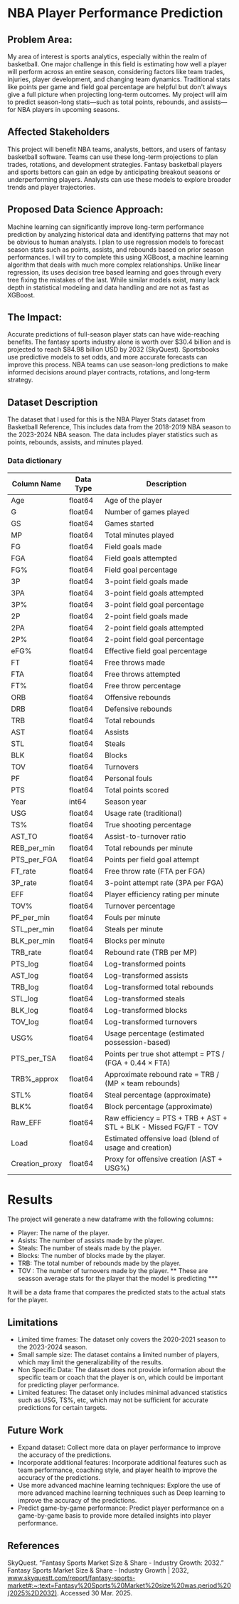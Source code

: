# NBA Player Performance Prediction
## Problem Area:
My area of interest is sports analytics, especially within the realm of basketball. One major challenge in this field is estimating how well a player will perform across an entire season, considering factors like team trades, injuries, player development, and changing team dynamics. Traditional stats like points per game and field goal percentage are helpful but don't always give a full picture when projecting long-term outcomes. My project will aim to predict season-long stats—such as total points, rebounds, and assists—for NBA players in upcoming seasons.

## Affected Stakeholders 
This project will benefit NBA teams, analysts, bettors, and users of fantasy basketball software. Teams can use these long-term projections to plan trades, rotations, and development strategies. Fantasy basketball players and sports bettors can gain an edge by anticipating breakout seasons or underperforming players. Analysts can use these models to explore broader trends and player trajectories.

## Proposed Data Science Approach:
Machine learning can significantly improve long-term performance prediction by analyzing historical data and identifying patterns that may not be obvious to human analysts. I plan to use regression models to forecast season stats such as points, assists, and rebounds based on prior season performances. I will try to complete this using XGBoost, a machine learning algorithm that deals with much more complex relationships. Unlike linear regression, its uses decision tree based learning and goes through every tree fixing the mistakes of the last. While similar models exist, many lack depth in statistical modeling and data handling and are not as fast as XGBoost.  

## The Impact:
Accurate predictions of full-season player stats can have wide-reaching benefits. The fantasy sports industry alone is worth over $30.4 billion and is projected to reach $84.98 billion USD by 2032 (SkyQuest). Sportsbooks use predictive models to set odds, and more accurate forecasts can improve this process. NBA teams can use season-long predictions to make informed decisions around player contracts, rotations, and long-term strategy.

## Dataset Description
 The dataset that I used for this is the NBA Player Stats dataset from Basketball Reference, This includes data from the 2018-2019 NBA season to the 2023-2024 NBA season.
 The data includes player statistics such as points, rebounds, assists, and minutes played.

### Data dictionary

<table>
  <thead>
    <tr>
      <th>Column Name</th>
      <th>Data Type</th>
      <th>Description</th>
    </tr>
  </thead>
  <tbody>
    <tr><td>Age</td><td>float64</td><td>Age of the player</td></tr>
    <tr><td>G</td><td>float64</td><td>Number of games played</td></tr>
    <tr><td>GS</td><td>float64</td><td>Games started</td></tr>
    <tr><td>MP</td><td>float64</td><td>Total minutes played</td></tr>
    <tr><td>FG</td><td>float64</td><td>Field goals made</td></tr>
    <tr><td>FGA</td><td>float64</td><td>Field goals attempted</td></tr>
    <tr><td>FG%</td><td>float64</td><td>Field goal percentage</td></tr>
    <tr><td>3P</td><td>float64</td><td>3-point field goals made</td></tr>
    <tr><td>3PA</td><td>float64</td><td>3-point field goals attempted</td></tr>
    <tr><td>3P%</td><td>float64</td><td>3-point field goal percentage</td></tr>
    <tr><td>2P</td><td>float64</td><td>2-point field goals made</td></tr>
    <tr><td>2PA</td><td>float64</td><td>2-point field goals attempted</td></tr>
    <tr><td>2P%</td><td>float64</td><td>2-point field goal percentage</td></tr>
    <tr><td>eFG%</td><td>float64</td><td>Effective field goal percentage</td></tr>
    <tr><td>FT</td><td>float64</td><td>Free throws made</td></tr>
    <tr><td>FTA</td><td>float64</td><td>Free throws attempted</td></tr>
    <tr><td>FT%</td><td>float64</td><td>Free throw percentage</td></tr>
    <tr><td>ORB</td><td>float64</td><td>Offensive rebounds</td></tr>
    <tr><td>DRB</td><td>float64</td><td>Defensive rebounds</td></tr>
    <tr><td>TRB</td><td>float64</td><td>Total rebounds</td></tr>
    <tr><td>AST</td><td>float64</td><td>Assists</td></tr>
    <tr><td>STL</td><td>float64</td><td>Steals</td></tr>
    <tr><td>BLK</td><td>float64</td><td>Blocks</td></tr>
    <tr><td>TOV</td><td>float64</td><td>Turnovers</td></tr>
    <tr><td>PF</td><td>float64</td><td>Personal fouls</td></tr>
    <tr><td>PTS</td><td>float64</td><td>Total points scored</td></tr>
    <tr><td>Year</td><td>int64</td><td>Season year</td></tr>
    <tr><td>USG</td><td>float64</td><td>Usage rate (traditional)</td></tr>
    <tr><td>TS%</td><td>float64</td><td>True shooting percentage</td></tr>
    <tr><td>AST_TO</td><td>float64</td><td>Assist-to-turnover ratio</td></tr>
    <tr><td>REB_per_min</td><td>float64</td><td>Total rebounds per minute</td></tr>
    <tr><td>PTS_per_FGA</td><td>float64</td><td>Points per field goal attempt</td></tr>
    <tr><td>FT_rate</td><td>float64</td><td>Free throw rate (FTA per FGA)</td></tr>
    <tr><td>3P_rate</td><td>float64</td><td>3-point attempt rate (3PA per FGA)</td></tr>
    <tr><td>EFF</td><td>float64</td><td>Player efficiency rating per minute</td></tr>
    <tr><td>TOV%</td><td>float64</td><td>Turnover percentage</td></tr>
    <tr><td>PF_per_min</td><td>float64</td><td>Fouls per minute</td></tr>
    <tr><td>STL_per_min</td><td>float64</td><td>Steals per minute</td></tr>
    <tr><td>BLK_per_min</td><td>float64</td><td>Blocks per minute</td></tr>
    <tr><td>TRB_rate</td><td>float64</td><td>Rebound rate (TRB per MP)</td></tr>
    <tr><td>PTS_log</td><td>float64</td><td>Log-transformed points</td></tr>
    <tr><td>AST_log</td><td>float64</td><td>Log-transformed assists</td></tr>
    <tr><td>TRB_log</td><td>float64</td><td>Log-transformed total rebounds</td></tr>
    <tr><td>STL_log</td><td>float64</td><td>Log-transformed steals</td></tr>
    <tr><td>BLK_log</td><td>float64</td><td>Log-transformed blocks</td></tr>
    <tr><td>TOV_log</td><td>float64</td><td>Log-transformed turnovers</td></tr>
    <tr><td>USG%</td><td>float64</td><td>Usage percentage (estimated possession-based)</td></tr>
    <tr><td>PTS_per_TSA</td><td>float64</td><td>Points per true shot attempt = PTS / (FGA + 0.44 × FTA)</td></tr>
    <tr><td>TRB%_approx</td><td>float64</td><td>Approximate rebound rate = TRB / (MP × team rebounds)</td></tr>
    <tr><td>STL%</td><td>float64</td><td>Steal percentage (approximate)</td></tr>
    <tr><td>BLK%</td><td>float64</td><td>Block percentage (approximate)</td></tr>
    <tr><td>Raw_EFF</td><td>float64</td><td>Raw efficiency = PTS + TRB + AST + STL + BLK - Missed FG/FT - TOV</td></tr>
    <tr><td>Load</td><td>float64</td><td>Estimated offensive load (blend of usage and creation)</td></tr>
    <tr><td>Creation_proxy</td><td>float64</td><td>Proxy for offensive creation (AST + USG%)</td></tr>
  </tbody>
</table>

# Results
The project will generate a new dataframe with the following columns:
- Player: The name of the player.
- Asists: The number of assists made by the player.
- Steals: The number of steals made by the player.
- Blocks: The number of blocks made by the player.
- TRB: The total number of rebounds made by the player.
- TOV : The number of turnovers made by the player.
** These are seasson average stats for the player that the model is predicting ***

It will be a data frame that compares the predicted stats to the actual stats for the player.

## Limitations

- Limited time frames: The dataset only covers the 2020-2021 season to the 2023-2024 season.
- Small sample size: The dataset contains a limited number of players, which may limit the generalizability of the results.
- Non Specific Data: The dataset does not provide information about the specific team or coach that the player is on, which could be important for predicting player performance.
- Limited features: The dataset only includes minimal advanced statistics such as USG, TS%, etc, which may not be sufficient for accurate predictions for certain targets. 

## Future Work

- Expand dataset: Collect more data on player performance to improve the accuracy of the predictions.
- Incorporate additional features: Incorporate additional features such as team performance, coaching style, and player health to improve the accuracy of the predictions.
- Use more advanced machine learning techniques: Explore the use of more advanced machine learning techniques such as Deep learning to improve the accuracy of the predictions.
- Predict game-by-game performance: Predict player performance on a game-by-game basis to provide more detailed insights into player performance.

## References
SkyQuest. “Fantasy Sports Market Size & Share - Industry Growth: 2032.” Fantasy Sports Market Size & Share - Industry Growth | 2032, www.skyquestt.com/report/fantasy-sports-market#:~:text=Fantasy%20Sports%20Market%20size%20was,period%20(2025%2D2032). Accessed 30 Mar. 2025.

